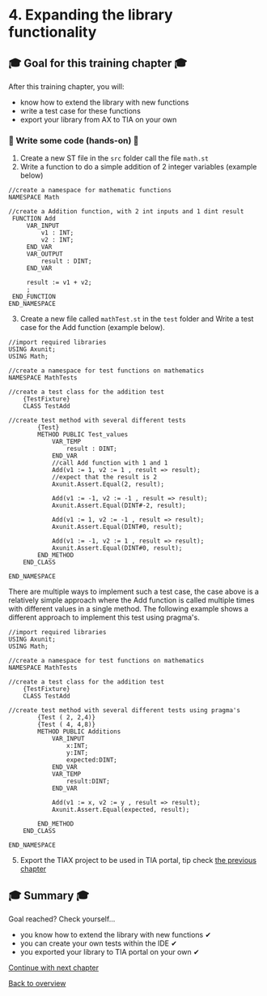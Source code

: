 # 4. Expanding the library functionality

## :mortar_board: Goal for this training chapter :mortar_board:

After this training chapter, you will:

- know how to extend the library with new functions
- write a test case for these functions
- export your library from AX to TIA on your own

### :raised_hands: Write some code (hands-on) :raised_hands:

1. Create a new ST file in the `src` folder call the file `math.st`
2. Write a function to do a simple addition of 2 integer variables (example below)

```iec-st
//create a namespace for mathematic functions
NAMESPACE Math

//create a Addition function, with 2 int inputs and 1 dint result
 FUNCTION Add
     VAR_INPUT
         v1 : INT;
         v2 : INT;
     END_VAR
     VAR_OUTPUT
         result : DINT;
     END_VAR

     result := v1 + v2;
     ;
 END_FUNCTION
END_NAMESPACE

```

3. Create a new file called `mathTest.st` in the `test` folder and Write a test case for the Add function (example below).

```iec-st
//import required libraries
USING Axunit;
USING Math;

//create a namespace for test functions on mathematics
NAMESPACE MathTests

//create a test class for the addition test
    {TestFixture}
    CLASS TestAdd

//create test method with several different tests
        {Test}
        METHOD PUBLIC Test_values
            VAR_TEMP
                result : DINT;
            END_VAR
            //call Add function with 1 and 1
            Add(v1 := 1, v2 := 1 , result => result);
            //expect that the result is 2
            Axunit.Assert.Equal(2, result);               

            Add(v1 := -1, v2 := -1 , result => result);
            Axunit.Assert.Equal(DINT#-2, result);        

            Add(v1 := 1, v2 := -1 , result => result);
            Axunit.Assert.Equal(DINT#0, result);        

            Add(v1 := -1, v2 := 1 , result => result);
            Axunit.Assert.Equal(DINT#0, result);    
        END_METHOD
    END_CLASS  

END_NAMESPACE

```

There are multiple ways to implement such a test case, the case above is a relatively simple approach where the Add function is called multiple times with different values in a single method.
The following example shows a different approach to implement this test using pragma's.

```iec-st
//import required libraries
USING Axunit;
USING Math;

//create a namespace for test functions on mathematics
NAMESPACE MathTests

//create a test class for the addition test
    {TestFixture}
    CLASS TestAdd

//create test method with several different tests using pragma's
        {Test ( 2, 2,4)}
        {Test ( 4, 4,8)}
        METHOD PUBLIC Additions
            VAR_INPUT
                x:INT;
                y:INT;
                expected:DINT;
            END_VAR
            VAR_TEMP
                result:DINT;
            END_VAR

            Add(v1 := x, v2 := y , result => result);
            Axunit.Assert.Equal(expected, result); 

        END_METHOD
    END_CLASS  

END_NAMESPACE

```

5. Export the TIAX project to be used in TIA portal, tip check [the previous chapter](./3-exportToTia.md)

## :mortar_board: Summary :mortar_board:

Goal reached? Check yourself...

- you know how to extend the library with new functions ✔
- you can create your own tests within the IDE ✔
- you exported your library to TIA portal on your own ✔

[Continue with next chapter](./5-debugLibRuntime.md)

[Back to overview](./../README.md)
